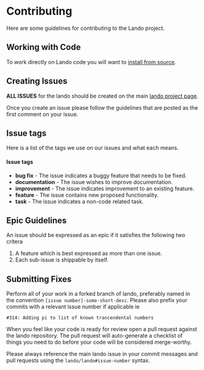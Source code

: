Contributing
============

Here are some guidelines for contributing to the Lando project.

Working with Code
-----------------

To work directly on Lando code you will want to [install from source](./../installation/installing.html#from-source).

Creating Issues
---------------

**ALL ISSUES** for the lando should be created on the main [lando project page](https://github.com/lando/lando/issues).

Once you create an issue please follow the guidelines that are posted as the first comment on your issue.

Issue tags
----------

Here is a list of the tags we use on our issues and what each means.

#### Issue tags

*   **bug fix** - The issue indicates a buggy feature that needs to be fixed.
*   **documentation** - The issue wishes to improve documentation.
*   **improvement** - The issue indicates improvement to an existing feature.
*   **feature** - The issue contains new proposed functionality.
*   **task** - The issue indicates a non-code related task.

Epic Guidelines
---------------

An issue should be expressed as an epic if it satisfies the following two critera

1.  A feature which is best expressed as more than one issue.
2.  Each sub-issue is shippable by itself.

Submitting Fixes
----------------

Perform all of your work in a forked branch of lando, preferably named in the convention `[issue number]-some-short-desc`. Please also prefix your commits with a relevant issue number if applicable ie

`#314: Adding pi to list of known trancendental numbers`

When you feel like your code is ready for review open a pull request against the lando repository. The pull request will auto-generate a checklist of things you need to do before your code will be considered merge-worthy.

Please always reference the main lando issue in your commit messages and pull requests using the `lando/lando#issue-number` syntax.
